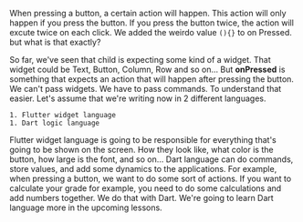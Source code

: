 


When pressing a button, a certain action will happen. This action will only happen if you press the button. If you press the button twice, the action will excute twice on each click. We added the weirdo value `(){}` to on Pressed. but what is that exactly? 



So far, we've seen that child is expecting some kind of a widget. That widget could be Text, Button, Column, Row and so on… But **onPressed** is something that expects an action that will happen after pressing the button. We can't pass widgets. We have to pass commands. To understand that easier. Let's assume that we're writing now in 2 different languages. 

	1. Flutter widget language 
	1. Dart logic language 



Flutter widget language is going to be responsible for everything that's going to be shown on the screen. How they look like, what color is the button, how large is the font, and so on… Dart language can do commands, store values, and add some dynamics to the applications. For example, when pressing a button, we want to do some sort of actions. If you want to calculate your grade for example, you need to do some calculations and add numbers together. We do that with Dart. We're going to learn Dart language more in the upcoming lessons. 



